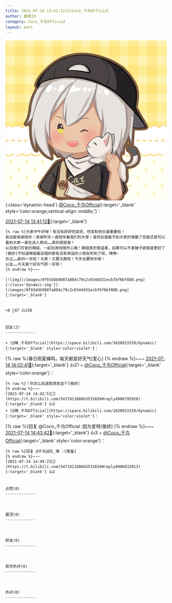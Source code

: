 ```yaml
---
title: 2021-07-14 13:41:12(2)Coco_千鸟Official
author: 御坂IO
category: Coco_千鸟Official
layout: post
---
```


![img](/images/85e485bc0dbd0cde4d15f24d7cffe9704618ad10.jpg){:class='dynamic-head'}
[@Coco_千鸟Official](https://space.bilibili.com/1891728206/dynamic){:target='_blank' style='color:orange;vertical-align: middle;'}：

[2021-07-14 13:41:12🔗](https://t.bilibili.com/547191168663531656){:target='_blank'}

~~~
{% raw %}大家中午好呀！有没有好好吃饭呢，吃饭和快乐最重要啦！
依旧是感谢陪伴！感谢昨天一直陪伴着我们的大家！虽然后面看不到大家的弹幕了但是还是可以看到大家一直在进入房间……真的很感谢！
以及我们可爱的琳姐，一起玩游戏很开心哦！琳姐真的很温柔，如果可以不拿锤子砸我就更好了[傲娇]不知道琳姐最后唱的歌有没有幸运的小朋友听到了呢，嘿嘿~
总之……新的一天啦！大家！又要见面啦！今天也要快乐哦！
以及……今天是个好天气耶！好耶！
{% endraw %}~~~

[![img](/images/8f93ddb9807a884c79c2c034dd31ecb7bf6bf888.png){:class='dynamic-img'}](/images/8f93ddb9807a884c79c2c034dd31ecb7bf6bf888.png){:target='_blank'}


↪️0 💬47 👍158


回复(2)
-------------

+ [@琳_千鸟Official](https://space.bilibili.com/1620923329/dynamic){:target='_blank' style='color:violet'}：
~~~
{% raw %}春日雨夏蝉鸣，每天都是好天气[爱心]
{% endraw %}~~~
[2021-07-14 14:02:41🔗](https://t.bilibili.com/547191168663531656#reply4906581839){:target='_blank'} 👍21
    + [@Coco_千鸟Official](https://space.bilibili.com/1891728206/dynamic){:target='_blank' style='color:orange'}：
~~~
{% raw %}！你怎么知道我想发这个[傲娇]
{% endraw %}~~~
[2021-07-14 14:42:51🔗](https://t.bilibili.com/547191168663531656#reply4906795920){:target='_blank'} 👍3
+ [@琳_千鸟Official](https://space.bilibili.com/1620923329/dynamic){:target='_blank' style='color:violet'}：
~~~
{% raw %}回复 @Coco_千鸟Official :因为爱呀[傲娇]
{% endraw %}~~~
[2021-07-14 14:43:42🔗](https://t.bilibili.com/547191168663531656#reply4906792540){:target='_blank'} 👍3
    + [@Coco_千鸟Official](https://space.bilibili.com/1891728206/dynamic){:target='_blank' style='color:orange'}：
~~~
{% raw %}回复 @千鸟战队_琳 :[害羞]
{% endraw %}~~~
[2021-07-14 14:49:23🔗](https://t.bilibili.com/547191168663531656#reply4906832013){:target='_blank'} 👍2


点赞(0)
-------------



置顶(0)
-------------



转发(0)
-------------



首页热评(0)
-------------



热评(0)
-------------



